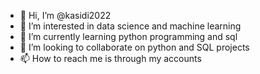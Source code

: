 - 👋 Hi, I’m @kasidi2022
- 👀 I’m interested in data science and machine learning 
- 🌱 I’m currently learning python programming and sql
- 💞️ I’m looking to collaborate on python and SQL projects
- 📫 How to reach me is through my accounts

<!---
kasidi2022/kasidi2022 is a ✨ special ✨ repository because its `README.md` (this file) appears on your GitHub profile.
You can click the Preview link to take a look at your changes.
--->
